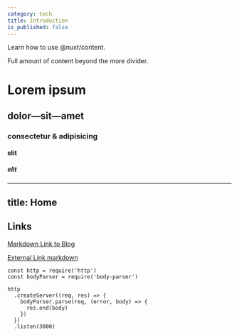 ```yaml
---
category: tech
title: Introduction
is_published: false
---
```


Learn how to use @nuxt/content.

Full amount of content beyond the more divider.

<!--more-->

# Lorem ipsum

## dolor—sit—amet

### consectetur &amp; adipisicing

#### elit

##### elit

---

## title: Home

## Links

[Markdown Link to Blog](/)

[External Link markdown](https://nuxtjs.org)

```js{1,3-5}[server.js]
const http = require('http')
const bodyParser = require('body-parser')

http
  .createServer((req, res) => {
    bodyParser.parse(req, (error, body) => {
      res.end(body)
    })
  })
  .listen(3000)
```

